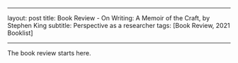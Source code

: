 
---
layout: post
title: Book Review - On Writing: A Memoir of the Craft, by Stephen King
subtitle: Perspective as a researcher
tags: [Book Review, 2021 Booklist]

---

The book review starts here.
